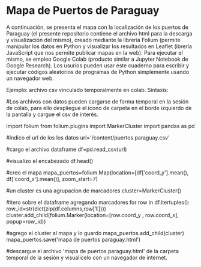 # Mapa de Puertos de Paraguay

A continuación, se presenta el mapa con la localización de los puertos de Paraguay (el presente repositorio contiene el archivo html para la descarga y visualización del mismo), creado mediante la libreria Folium (permite manipular los datos en Python y visualizar los resultados en Leaflet (ibrería JavaScript que nos permite publicar mapas en la web).
Para ejecutar el mismo, se empleo Google Colab (producto similar a Jupyter Notebook de Google Research). Los usurios pueden usar este cuaderno para escribir y ejecutar códigos aleatorios de programas de Python simplemente usando un navegador web.

Ejemplo: archivo csv vinculado temporalmente en colab. Sintaxis:

#Los archivos con datos pueden cargarse de forma temporal en la sesión de colab, para ello despliegue el icono de carpeta en el borde izquierdo de la pantalla y cargue el csv de interés.

import folium
from folium.plugins import MarkerCluster
import pandas as pd

#indico el url de los los datos
url='/content/puertos paraguay.csv'


#cargo el archivo dataframe
df=pd.read_csv(url)

#visualizo el encabezado
df.head()

#creo el mapa
mapa_puertos=folium.Map(location=[df['coord_y'].mean(), df['coord_x'].mean()], zoom_start=7)

#un cluster es una agrupacion de marcadores
cluster=MarkerCluster()

#itero sobre el dataframe agregando marcadores
for row in df.itertuples():
  row_id=str(dict(zip(df.columns,row[1:])))
  cluster.add_child(folium.Marker(location=[row.coord_y , row.coord_x], popup=row_id))

#agrego el cluster al mapa y lo guardo
mapa_puertos.add_child(cluster)
mapa_puertos.save('mapa de puertos paraguay.html')

#descargue el archivo 'mapa de puertos paraguay.html' de la carpeta temporal de la sesión y visualicelo con un navegador de internet.

